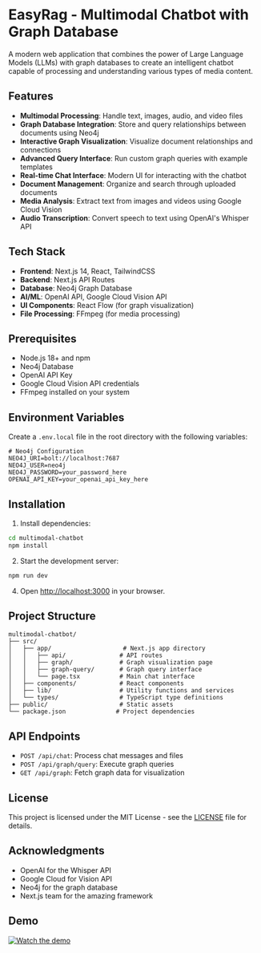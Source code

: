 # EasyRag - Multimodal Chatbot with Graph Database

A modern web application that combines the power of Large Language Models (LLMs) with graph databases to create an intelligent chatbot capable of processing and understanding various types of media content.

## Features

- **Multimodal Processing**: Handle text, images, audio, and video files
- **Graph Database Integration**: Store and query relationships between documents using Neo4j
- **Interactive Graph Visualization**: Visualize document relationships and connections
- **Advanced Query Interface**: Run custom graph queries with example templates
- **Real-time Chat Interface**: Modern UI for interacting with the chatbot
- **Document Management**: Organize and search through uploaded documents
- **Media Analysis**: Extract text from images and videos using Google Cloud Vision
- **Audio Transcription**: Convert speech to text using OpenAI's Whisper API

## Tech Stack

- **Frontend**: Next.js 14, React, TailwindCSS
- **Backend**: Next.js API Routes
- **Database**: Neo4j Graph Database
- **AI/ML**: OpenAI API, Google Cloud Vision API
- **UI Components**: React Flow (for graph visualization)
- **File Processing**: FFmpeg (for media processing)

## Prerequisites

- Node.js 18+ and npm
- Neo4j Database
- OpenAI API Key
- Google Cloud Vision API credentials
- FFmpeg installed on your system

## Environment Variables

Create a `.env.local` file in the root directory with the following variables:

```env
# Neo4j Configuration
NEO4J_URI=bolt://localhost:7687
NEO4J_USER=neo4j
NEO4J_PASSWORD=your_password_here
OPENAI_API_KEY=your_openai_api_key_here

```

## Installation


1. Install dependencies:
```bash
cd multimodal-chatbot
npm install
```

2. Start the development server:
```bash
npm run dev
```

4. Open [http://localhost:3000](http://localhost:3000) in your browser.

## Project Structure

```
multimodal-chatbot/
├── src/
│   ├── app/                    # Next.js app directory
│   │   ├── api/               # API routes
│   │   ├── graph/             # Graph visualization page
│   │   ├── graph-query/       # Graph query interface
│   │   └── page.tsx           # Main chat interface
│   ├── components/            # React components
│   ├── lib/                   # Utility functions and services
│   └── types/                 # TypeScript type definitions
├── public/                    # Static assets
└── package.json              # Project dependencies
```


## API Endpoints

- `POST /api/chat`: Process chat messages and files
- `POST /api/graph/query`: Execute graph queries
- `GET /api/graph`: Fetch graph data for visualization


## License

This project is licensed under the MIT License - see the [LICENSE](LICENSE) file for details.

## Acknowledgments

- OpenAI for the Whisper API
- Google Cloud for Vision API
- Neo4j for the graph database
- Next.js team for the amazing framework 

## Demo

[![Watch the demo](https://img.youtube.com/vi/2Ats7UmW1R0/0.jpg)](https://youtu.be/2Ats7UmW1R0)
